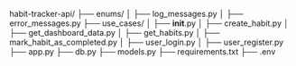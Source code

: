 <!-- This is a markdown file -->

habit-tracker-api/
├── enums/
│ ├── log_messages.py
│ ├── error_messages.py
├── use_cases/
│ ├── **init**.py
│ ├── create_habit.py
│ ├── get_dashboard_data.py
│ ├── get_habits.py
│ ├── mark_habit_as_completed.py
│ ├── user_login.py
│ ├── user_register.py
├── app.py
├── db.py
├── models.py
├── requirements.txt
├── .env
